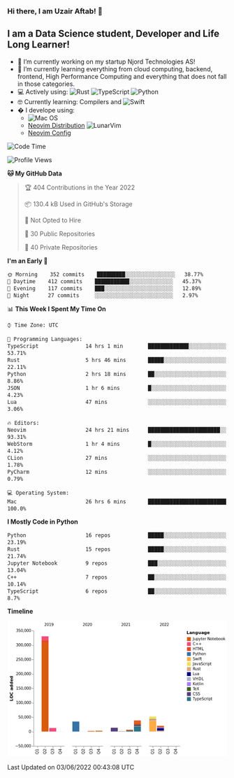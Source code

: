 ### Hi there, I am Uzair Aftab! 👋

## I am a Data Science student, Developer and Life Long Learner!
- 🔭 I’m currently working on my startup Njord Technologies AS!
- 🌱 I’m currently learning everything from cloud computing, backend, frontend, High Performance Computing and everything that does not fall in those categories.
- 💻 Actively using: <img alt="Rust" src="https://img.shields.io/badge/rust-%23000000.svg?style=for-the-badge&logo=rust&logoColor=white"/> <img alt="TypeScript" src="https://img.shields.io/badge/typescript-%23007ACC.svg?style=for-the-badge&logo=typescript&logoColor=white"/> <img alt="Python" src="https://img.shields.io/badge/python-%2314354C.svg?style=for-the-badge&logo=python&logoColor=white"/>
- 🤓 Currently learning: Compilers and ![Swift](https://img.shields.io/badge/swift-F54A2A?style=for-the-badge&logo=swift&logoColor=white)
- � I develope using: 
  - ![Mac OS](https://img.shields.io/badge/mac%20os-000000?style=for-the-badge&logo=macos&logoColor=F0F0F0)
  -  [Neovim Distribution](https://github.com/LunarVim/LunarVim) <img alt="LunarVim" src="https://www.lunarvim.org/assets/lunarvim_logo.png" width="5%"/>
  -  [Neovim Config](https://github.com/Uzaaft/lvim_abz)
  
<!--START_SECTION:waka-->
![Code Time](http://img.shields.io/badge/Code%20Time-0%20secs-blue)

![Profile Views](http://img.shields.io/badge/Profile%20Views-4-blue)

**🐱 My GitHub Data** 

> 🏆 404 Contributions in the Year 2022
 > 
> 📦 130.4 kB Used in GitHub's Storage 
 > 
> 🚫 Not Opted to Hire
 > 
> 📜 30 Public Repositories 
 > 
> 🔑 40 Private Repositories  
 > 
**I'm an Early 🐤** 

```text
🌞 Morning    352 commits    █████████░░░░░░░░░░░░░░░░   38.77% 
🌆 Daytime    412 commits    ███████████░░░░░░░░░░░░░░   45.37% 
🌃 Evening    117 commits    ███░░░░░░░░░░░░░░░░░░░░░░   12.89% 
🌙 Night      27 commits     ░░░░░░░░░░░░░░░░░░░░░░░░░   2.97%

```


📊 **This Week I Spent My Time On** 

```text
⌚︎ Time Zone: UTC

💬 Programming Languages: 
TypeScript               14 hrs 1 min        █████████████░░░░░░░░░░░░   53.71% 
Rust                     5 hrs 46 mins       █████░░░░░░░░░░░░░░░░░░░░   22.11% 
Python                   2 hrs 18 mins       ██░░░░░░░░░░░░░░░░░░░░░░░   8.86% 
JSON                     1 hr 6 mins         █░░░░░░░░░░░░░░░░░░░░░░░░   4.23% 
Lua                      47 mins             ░░░░░░░░░░░░░░░░░░░░░░░░░   3.06%

🔥 Editors: 
Neovim                   24 hrs 21 mins      ███████████████████████░░   93.31% 
WebStorm                 1 hr 4 mins         █░░░░░░░░░░░░░░░░░░░░░░░░   4.12% 
CLion                    27 mins             ░░░░░░░░░░░░░░░░░░░░░░░░░   1.78% 
PyCharm                  12 mins             ░░░░░░░░░░░░░░░░░░░░░░░░░   0.79%

💻 Operating System: 
Mac                      26 hrs 6 mins       █████████████████████████   100.0%

```

**I Mostly Code in Python** 

```text
Python                   16 repos            █████░░░░░░░░░░░░░░░░░░░░   23.19% 
Rust                     15 repos            █████░░░░░░░░░░░░░░░░░░░░   21.74% 
Jupyter Notebook         9 repos             ███░░░░░░░░░░░░░░░░░░░░░░   13.04% 
C++                      7 repos             ██░░░░░░░░░░░░░░░░░░░░░░░   10.14% 
TypeScript               6 repos             ██░░░░░░░░░░░░░░░░░░░░░░░   8.7%

```


**Timeline**

![Chart not found](https://raw.githubusercontent.com/Uzaaft/Uzaaft/master/charts/bar_graph.png) 


 Last Updated on 03/06/2022 00:43:08 UTC
<!--END_SECTION:waka-->
